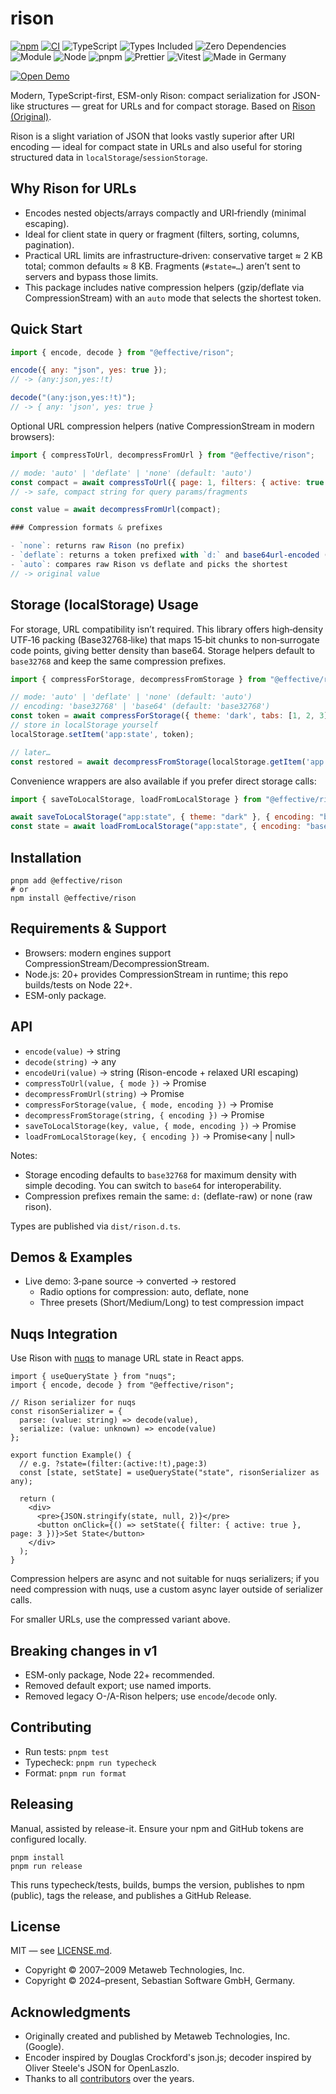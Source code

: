 # rison

<p>
  <a href="https://www.npmjs.com/package/@effective/rison"><img alt="npm" src="https://img.shields.io/npm/v/%40effective%2Frison?logo=npm&color=cb3837"></a>
  <a href="https://github.com/sebastian-software/effective-rison/actions/workflows/ci.yml"><img alt="CI" src="https://github.com/sebastian-software/effective-rison/actions/workflows/ci.yml/badge.svg"></a>
  <img alt="TypeScript" src="https://img.shields.io/badge/TypeScript-Ready-3178c6?logo=typescript">
  <img alt="Types Included" src="https://img.shields.io/badge/Types-Included-3178c6?logo=typescript">
  <img alt="Zero Dependencies" src="https://img.shields.io/badge/Dependencies-None-2ea44f">
  <img alt="Module" src="https://img.shields.io/badge/ESM-Only-000">
  <img alt="Node" src="https://img.shields.io/badge/node-22%2B-339933?logo=node.js">
  <img alt="pnpm" src="https://img.shields.io/badge/pnpm-10+-F69220?logo=pnpm">
  <img alt="Prettier" src="https://img.shields.io/badge/Code%20Style-Prettier-ff69b4?logo=prettier">
  <img alt="Vitest" src="https://img.shields.io/badge/Tests-Vitest-6E9F18">
  <img alt="Made in Germany" src="https://img.shields.io/badge/Made%20in-Germany-black">
</p>

<p>
  <a href="https://sebastian-software.github.io/effective-rison/" target="_blank" rel="noopener">
    <img alt="Open Demo" src="https://img.shields.io/badge/Demo-Open%20Live-2ea44f?style=for-the-badge">
  </a>
</p>

Modern, TypeScript-first, ESM-only Rison: compact serialization for JSON-like structures — great for URLs and for compact storage. Based on [Rison (Original)](https://github.com/Nanonid/rison).

Rison is a slight variation of JSON that looks vastly superior after URI encoding — ideal for
compact state in URLs and also useful for storing structured data in `localStorage`/`sessionStorage`.

## Why Rison for URLs

- Encodes nested objects/arrays compactly and URI‑friendly (minimal escaping).
- Ideal for client state in query or fragment (filters, sorting, columns, pagination).
- Practical URL limits are infrastructure‑driven: conservative target ≈ 2 KB total; common defaults ≈ 8 KB. Fragments (`#state=…`) aren’t sent to servers and bypass those limits.
- This package includes native compression helpers (gzip/deflate via CompressionStream) with an `auto` mode that selects the shortest token.

## Quick Start

```js
import { encode, decode } from "@effective/rison";

encode({ any: "json", yes: true });
// -> (any:json,yes:!t)

decode("(any:json,yes:!t)");
// -> { any: 'json', yes: true }
```

Optional URL compression helpers (native CompressionStream in modern browsers):

```js
import { compressToUrl, decompressFromUrl } from "@effective/rison";

// mode: 'auto' | 'deflate' | 'none' (default: 'auto')
const compact = await compressToUrl({ page: 1, filters: { active: true } }, { mode: 'auto' });
// -> safe, compact string for query params/fragments

const value = await decompressFromUrl(compact);

### Compression formats & prefixes

- `none`: returns raw Rison (no prefix)
- `deflate`: returns a token prefixed with `d:` and base64url‑encoded (deflate‑raw)
- `auto`: compares raw Rison vs deflate and picks the shortest
// -> original value
```

## Storage (localStorage) Usage

For storage, URL compatibility isn’t required. This library offers high‑density UTF‑16 packing (Base32768‑like) that maps 15‑bit chunks to non‑surrogate code points, giving better density than base64. Storage helpers default to `base32768` and keep the same compression prefixes.

```js
import { compressForStorage, decompressFromStorage } from "@effective/rison";

// mode: 'auto' | 'deflate' | 'none' (default: 'auto')
// encoding: 'base32768' | 'base64' (default: 'base32768')
const token = await compressForStorage({ theme: 'dark', tabs: [1, 2, 3] }, { encoding: 'base32768' });
// store in localStorage yourself
localStorage.setItem('app:state', token);

// later…
const restored = await decompressFromStorage(localStorage.getItem('app:state')!, { encoding: 'base32768' });
```

Convenience wrappers are also available if you prefer direct storage calls:

```js
import { saveToLocalStorage, loadFromLocalStorage } from "@effective/rison";

await saveToLocalStorage("app:state", { theme: "dark" }, { encoding: "base32768" });
const state = await loadFromLocalStorage("app:state", { encoding: "base32768" });
```

## Installation

```
pnpm add @effective/rison
# or
npm install @effective/rison
```

## Requirements & Support

- Browsers: modern engines support CompressionStream/DecompressionStream.
- Node.js: 20+ provides CompressionStream in runtime; this repo builds/tests on Node 22+.
- ESM-only package.

## API

- `encode(value)` → string
- `decode(string)` → any
- `encodeUri(value)` → string (Rison-encode + relaxed URI escaping)
- `compressToUrl(value, { mode })` → Promise<string>
- `decompressFromUrl(string)` → Promise<any>
- `compressForStorage(value, { mode, encoding })` → Promise<string>
- `decompressFromStorage(string, { encoding })` → Promise<any>
- `saveToLocalStorage(key, value, { mode, encoding })` → Promise<void>
- `loadFromLocalStorage(key, { encoding })` → Promise<any | null>

Notes:

- Storage encoding defaults to `base32768` for maximum density with simple decoding. You can switch to `base64` for interoperability.
- Compression prefixes remain the same: `d:` (deflate-raw) or none (raw rison).

Types are published via `dist/rison.d.ts`.

## Demos & Examples

- Live demo: 3‑pane source → converted → restored
  - Radio options for compression: auto, deflate, none
  - Three presets (Short/Medium/Long) to test compression impact

## Nuqs Integration

Use Rison with [nuqs](https://github.com/47ng/nuqs) to manage URL state in React apps.

```tsx
import { useQueryState } from "nuqs";
import { encode, decode } from "@effective/rison";

// Rison serializer for nuqs
const risonSerializer = {
  parse: (value: string) => decode(value),
  serialize: (value: unknown) => encode(value)
};

export function Example() {
  // e.g. ?state=(filter:(active:!t),page:3)
  const [state, setState] = useQueryState("state", risonSerializer as any);

  return (
    <div>
      <pre>{JSON.stringify(state, null, 2)}</pre>
      <button onClick={() => setState({ filter: { active: true }, page: 3 })}>Set State</button>
    </div>
  );
}
```

Compression helpers are async and not suitable for nuqs serializers; if you need compression with nuqs, use a custom async layer outside of serializer calls.

For smaller URLs, use the compressed variant above.

## Breaking changes in v1

- ESM-only package, Node 22+ recommended.
- Removed default export; use named imports.
- Removed legacy O-/A-Rison helpers; use `encode`/`decode` only.

## Contributing

- Run tests: `pnpm test`
- Typecheck: `pnpm run typecheck`
- Format: `pnpm run format`

## Releasing

Manual, assisted by release-it. Ensure your npm and GitHub tokens are configured locally.

```
pnpm install
pnpm run release
```

This runs typecheck/tests, builds, bumps the version, publishes to npm (public), tags the release,
and publishes a GitHub Release.

## License

MIT — see [LICENSE.md](./LICENSE.md).

- Copyright © 2007–2009 Metaweb Technologies, Inc.
- Copyright © 2024–present, Sebastian Software GmbH, Germany.

## Acknowledgments

- Originally created and published by Metaweb Technologies, Inc. (Google).
- Encoder inspired by Douglas Crockford's json.js; decoder inspired by Oliver Steele's JSON for OpenLaszlo.
- Thanks to all [contributors](https://github.com/sebastian-software/effective-rison/graphs/contributors) over the years.
